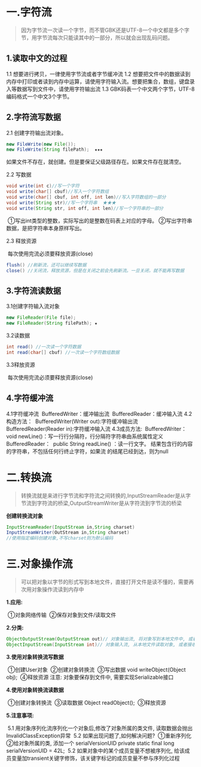 # 一.字符流

> 因为字节流一次读一个字节，而不管GBK还是UTF-8一个中文都是多个字节，用字节流每次只能读其中的一部分，所以就会出现乱码问题。

## **1.读取中文的过程**

1.1 想要进行拷贝，一律使用字节流或者字节缓冲流
1.2 想要把文件中的数据读到内存中打印或者读到内存中运算，请使用字符输入流。想要把集合，数组，键盘录入等数据写到文件中，请使用字符输出流
1.3 GBK码表一个中文两个字节，UTF-8编码格式一个中文3个字节。

## **2.字符流写数据**

2.1 创建字符输出流对象。

```Java
new FileWrite(new File());
new FileWrite(String filePath);  ★★★
```

​	如果文件不存在，就创建。但是要保证父级路径存在。如果文件存在就清空。

2.2 写数据

```Java
void write(int c)//写一个字符
void write(char[] cbuf)//写入一个字符数组
void write(char[] cbuf, int off, int len)//写入字符数组的一部分 
void write(String str)//写一个字符串  ★★★
void write(String str, int off, int len)//写一个字符串的一部分
```

​	①写出int类型的整数，实际写出的是整数在码表上对应的字母。
​	②写出字符串数据，是把字符串本身原样写出。

2.3 释放资源

​	每次使用完流必须要释放资源(close)

```Java
flush() //刷新流，还可以继续写数据
close() //关闭流，释放资源，但是在关闭之前会先刷新流。一旦关闭，就不能再写数据
```

## **3.字符流读数据**

3.1创建字符输入流对象

```java
new FileReader(File file);
new FileReader(String filePath); ★
```

3.2读数据

```java
int read() //一次读一个字符数据
int read(char[] cbuf) //一次读一个字符数组数据
```

3.3释放资源

​	每次使用完流必须要释放资源(close)

## **4.字符缓冲流**

4.1字符缓冲流
​	BufferedWriter：缓冲输出流
​	BufferedReader：缓冲输入流
4.2构造方法：
​	BufferedWriter(Writer out):字符缓冲输出流
​	BufferedReader(Reader in):字符缓冲输入流
4.3成员方法:
​	BufferedWriter：
​	void newLine()：写一行行分隔符，行分隔符字符串由系统属性定义
​	BufferedReader：
​	public String readLine() ：读一行文字。 结果包含行的内容的字符串，不包括任何行终止字符，如果流
的结尾已经到达，则为null 

# 二.转换流

> 转换流就是来进行字节流和字符流之间转换的,InputStreamReader是从字节流到字符流的桥梁,OutputStreamWriter是从字符流到字节流的桥梁

**创建转换流对象**

```java
InputStreamReader(InputStream in,String charset)
InputStreamWriter(OutStream in,String charset)
//使用指定编码创建对象,不写charset则为默认编码
```

# 三.对象操作流

> 可以把对象以字节的形式写到本地文件，直接打开文件是读不懂的，需要再次用对象操作流读到内存中

**1.应用:**

​	①对象网络传输
​	②保存对象到文件/读取文件

**2.分类:**

```java
ObjectOutputStream(OutputStream out)// 对象输出流, 将对象写到本地文件中, 或者在网络中传输对象
ObjectInputStream(InputStream int)// 对象输入流, 从本地文件读取对象, 或者接收网络中传输的对象
```

**3.使用对象转换流写数据**

​	①创建User对象
​	②创建对象转换流
​	③写出数据  void writeObject(Object obj);
​	④释放资源
 	注意: 对象要保存到文件中, 需要实现Serializable接口

**4.使用对象转换流读数据**

​	①创建对象转换流
​	③读取数据  Object readObject();
​	③释放资源

**5.注意事项:**

​	5.1 用对象序列化流序列化一个对象后,修改了对象所属的类文件, 读取数据会抛出InvalidClassException异常
​	5.2 如果出现问题了,如何解决问题?
​		①重新序列化
​		②给对象所属的类, 添加一个 serialVersionUID private static final long serialVersionUID = 42L;
​	5.2 如果对象中的某个成员变量不想被序列化, 给该成员变量加transient关键字修饰，该关键字标记的成员变量不参与序列化过程

